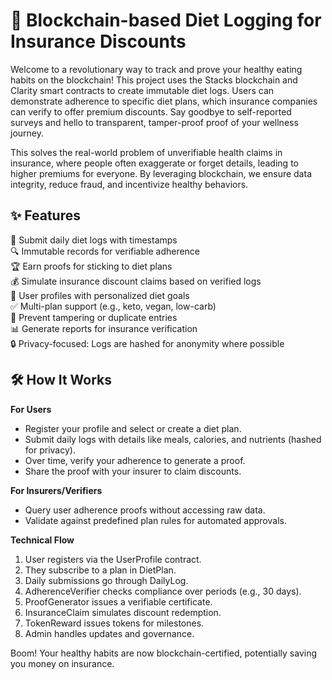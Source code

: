 # 🍎 Blockchain-based Diet Logging for Insurance Discounts

Welcome to a revolutionary way to track and prove your healthy eating habits on the blockchain! This project uses the Stacks blockchain and Clarity smart contracts to create immutable diet logs. Users can demonstrate adherence to specific diet plans, which insurance companies can verify to offer premium discounts. Say goodbye to self-reported surveys and hello to transparent, tamper-proof proof of your wellness journey.

This solves the real-world problem of unverifiable health claims in insurance, where people often exaggerate or forget details, leading to higher premiums for everyone. By leveraging blockchain, we ensure data integrity, reduce fraud, and incentivize healthy behaviors.

## ✨ Features

📅 Submit daily diet logs with timestamps  
🔍 Immutable records for verifiable adherence  
🏆 Earn proofs for sticking to diet plans  
💰 Simulate insurance discount claims based on verified logs  
👥 User profiles with personalized diet goals  
✅ Multi-plan support (e.g., keto, vegan, low-carb)  
🚫 Prevent tampering or duplicate entries  
📊 Generate reports for insurance verification  
🔒 Privacy-focused: Logs are hashed for anonymity where possible  

## 🛠 How It Works

**For Users**  
- Register your profile and select or create a diet plan.  
- Submit daily logs with details like meals, calories, and nutrients (hashed for privacy).  
- Over time, verify your adherence to generate a proof.  
- Share the proof with your insurer to claim discounts.  

**For Insurers/Verifiers**  
- Query user adherence proofs without accessing raw data.  
- Validate against predefined plan rules for automated approvals.  

**Technical Flow**  
1. User registers via the UserProfile contract.  
2. They subscribe to a plan in DietPlan.  
3. Daily submissions go through DailyLog.  
4. AdherenceVerifier checks compliance over periods (e.g., 30 days).  
5. ProofGenerator issues a verifiable certificate.  
6. InsuranceClaim simulates discount redemption.  
7. TokenReward issues tokens for milestones.  
8. Admin handles updates and governance.  

Boom! Your healthy habits are now blockchain-certified, potentially saving you money on insurance.
